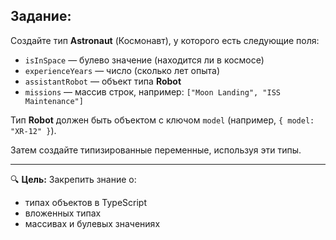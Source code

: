 ## Задание:

Создайте тип **Astronaut** (Космонавт), у которого есть следующие поля:

-   `isInSpace` — булево значение (находится ли в космосе)
-   `experienceYears` — число (сколько лет опыта)
-   `assistantRobot` — объект типа **Robot**
-   `missions` — массив строк, например: `["Moon Landing", "ISS Maintenance"]`

Тип **Robot** должен быть объектом с ключом `model` (например, `{ model: "XR-12" }`).

Затем создайте типизированные переменные, используя эти типы.

___

🔍 **Цель:** Закрепить знание о:

-   типах объектов в TypeScript
-   вложенных типах
-   массивах и булевых значениях
